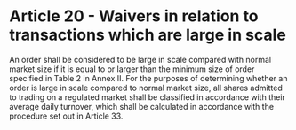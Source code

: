 # Article 20 - Waivers in relation to transactions which are large in scale


An order shall be considered to be large in scale compared with normal market size if it is equal to or larger than the minimum size of order specified in Table 2 in Annex II. For the purposes of determining whether an order is large in scale compared to normal market size, all shares admitted to trading on a regulated market shall be classified in accordance with their average daily turnover, which shall be calculated in accordance with the procedure set out in Article 33.
